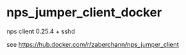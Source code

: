 # nps_jumper_client_docker
nps client 0.25.4 + sshd


see https://hub.docker.com/r/zaberchann/nps_jumper_client